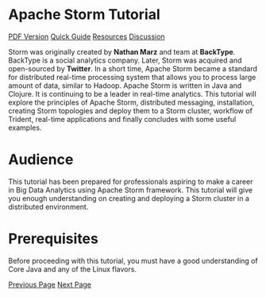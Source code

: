 # Apache Storm Tutorial
[PDF Version](../apache_storm/apache_storm_pdf_version.md)
[Quick Guide](../apache_storm/apache_storm_quick_guide.md)
[Resources](../apache_storm/apache_storm_useful_resources.md)
[Discussion](../apache_storm/apache_storm_discussion.md)

Storm was originally created by **Nathan Marz** and team at **BackType**. BackType is a social analytics company. Later, Storm was acquired and open-sourced by **Twitter**. In a short time, Apache Storm became a standard for distributed real-time processing system that allows you to process large amount of data, similar to Hadoop. Apache Storm is written in Java and Clojure. It is continuing to be a leader in real-time analytics. This tutorial will explore the principles of Apache Storm, distributed messaging, installation, creating Storm topologies and deploy them to a Storm cluster, workflow of Trident, real-time applications and finally concludes with some useful examples.

# Audience
This tutorial has been prepared for professionals aspiring to make a career in Big Data Analytics using Apache Storm framework. This tutorial will give you enough understanding on creating and deploying a Storm cluster in a distributed environment.

# Prerequisites
Before proceeding with this tutorial, you must have a good understanding of Core Java and any of the Linux flavors.


[Previous Page](../apache_storm/index.md) [Next Page](../apache_storm/apache_storm_introduction.md) 
